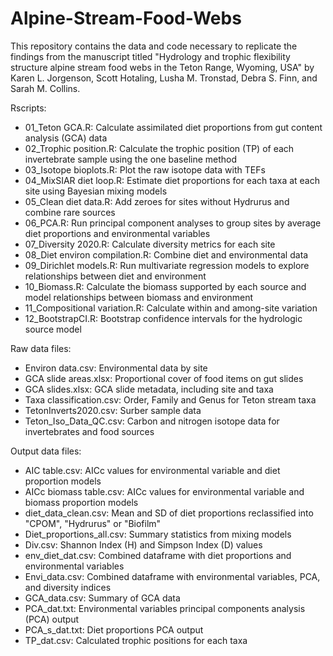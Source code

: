 # Alpine-Stream-Food-Webs

This repository contains the data and code necessary to replicate the findings from the manuscript titled "Hydrology and trophic flexibility structure alpine stream food webs in the Teton Range, Wyoming, USA" by Karen L. Jorgenson, Scott Hotaling, Lusha M. Tronstad, Debra S. Finn, and Sarah M. Collins.

Rscripts:<br/>
* 01_Teton GCA.R: Calculate assimilated diet proportions from gut content analysis (GCA) data <br/> 
* 02_Trophic position.R: Calculate the trophic position (TP) of each invertebrate sample using the one baseline method <br/>
* 03_Isotope bioplots.R: Plot the raw isotope data with TEFs <br/>
* 04_MixSIAR diet loop.R: Estimate diet proportions for each taxa at each site using Bayesian mixing models <br/>
* 05_Clean diet data.R: Add zeroes for sites without Hydrurus and combine rare sources <br/>
* 06_PCA.R: Run principal component analyses to group sites by average diet proportions and environmental variables <br/>
* 07_Diversity 2020.R: Calculate diversity metrics for each site<br/>
* 08_Diet environ compilation.R: Combine diet and environmental data<br/>
* 09_Dirichlet models.R: Run multivariate regression models to explore relationships between diet and environment <br/>
* 10_Biomass.R: Calculate the biomass supported by each source and model relationships between biomass and environment <br/>
* 11_Compositional variation.R: Calculate within and among-site variation <br/> 
* 12_BootstrapCI.R: Bootstrap confidence intervals for the hydrologic source model <br/>
  
Raw data files: <br/> 
- Environ data.csv: Environmental data by site <br/> 
- GCA slide areas.xlsx: Proportional cover of food items on gut slides <br/> 
- GCA slides.xlsx:  GCA slide metadata, including site and taxa <br/> 
- Taxa classification.csv: Order, Family and Genus for Teton stream taxa <br/> 
- TetonInverts2020.csv: Surber sample data <br/> 
- Teton_Iso_Data_QC.csv: Carbon and nitrogen isotope data for invertebrates and food sources <br/>

Output data files: <br/>
- AIC table.csv: AICc values for environmental variable and diet proportion models <br/>
- AICc biomass table.csv: AICc values for environmental variable and biomass proportion models <br/>
- diet_data_clean.csv: Mean and SD of diet proportions reclassified into "CPOM", "Hydrurus" or "Biofilm"
- Diet_proportions_all.csv: Summary statistics from mixing models
- Div.csv: Shannon Index (H) and Simpson Index (D) values
- env_diet_dat.csv: Combined dataframe with diet proportions and environmental variables
- Envi_data.csv: Combined dataframe with environmental variables, PCA, and diversity indices
- GCA_data.csv: Summary of GCA data
- PCA_dat.txt: Environmental variables principal components analysis (PCA) output
- PCA_s_dat.txt: Diet proportions PCA output
- TP_dat.csv: Calculated trophic positions for each taxa
